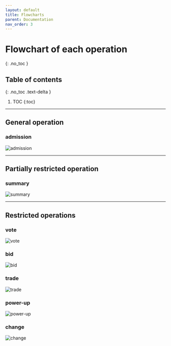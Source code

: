 ```yaml
---
layout: default
title: Flowcharts
parent: Documentation
nav_order: 3
---
```


# Flowchart of each operation
{: .no_toc }

## Table of contents
{: .no_toc .text-delta }

1. TOC
{:toc}

---

## General operation

### admission
![admission](https://raw.githubusercontent.com/yurigabrich/microgrid-dapp/doc/pseudo-code/imgs/admission.png)

---

## Partially restricted operation

### summary
![summary](https://github.com/yurigabrich/microgrid-dapp/blob/doc/pseudo-code/imgs/summary.png?raw=true)

---

## Restricted operations

### vote
![vote](https://github.com/yurigabrich/microgrid-dapp/blob/doc/pseudo-code/imgs/vote.png?raw=true)

### bid
![bid](https://github.com/yurigabrich/microgrid-dapp/blob/doc/pseudo-code/imgs/bid.png?raw=true)

### trade
![trade](https://github.com/yurigabrich/microgrid-dapp/blob/doc/pseudo-code/imgs/trade.png?raw=true)

### power-up
![power-up](https://github.com/yurigabrich/microgrid-dapp/blob/doc/pseudo-code/imgs/power-up.png?raw=true)

### change
![change](https://github.com/yurigabrich/microgrid-dapp/blob/doc/pseudo-code/imgs/change.png?raw=true)


